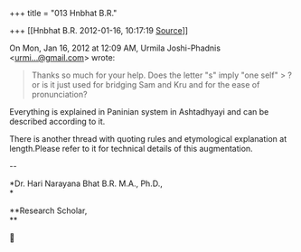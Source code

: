 +++
title = "013 Hnbhat B.R."

+++
[[Hnbhat B.R.	2012-01-16, 10:17:19 [Source](https://groups.google.com/g/samskrita/c/oGGB0uLn3uQ)]]



On Mon, Jan 16, 2012 at 12:09 AM, Urmila Joshi-Phadnis \<[urmi...@gmail.com]()\> wrote:  

> Thanks so much for your help. Does the letter "s" imply "one self" > ?  
> or is it just used for bridging Sam and Kru and for the ease of  
> pronunciation?

  

  

Everything is explained in Paninian system in Ashtadhyayi and can be described according to it.

  

  

There is another thread with quoting rules and etymological explanation at length.Please refer to it for technical details of this augmentation.

  

--  

*Dr. Hari Narayana Bhat B.R. M.A., Ph.D.,  
*

**Research Scholar,  
**




